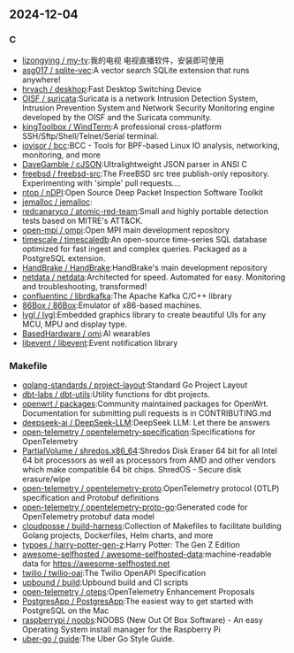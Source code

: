 ## 2024-12-04

### C

* [lizongying / my-tv](https://github.com/lizongying/my-tv):我的电视 电视直播软件，安装即可使用
* [asg017 / sqlite-vec](https://github.com/asg017/sqlite-vec):A vector search SQLite extension that runs anywhere!
* [hrvach / deskhop](https://github.com/hrvach/deskhop):Fast Desktop Switching Device
* [OISF / suricata](https://github.com/OISF/suricata):Suricata is a network Intrusion Detection System, Intrusion Prevention System and Network Security Monitoring engine developed by the OISF and the Suricata community.
* [kingToolbox / WindTerm](https://github.com/kingToolbox/WindTerm):A professional cross-platform SSH/Sftp/Shell/Telnet/Serial terminal.
* [iovisor / bcc](https://github.com/iovisor/bcc):BCC - Tools for BPF-based Linux IO analysis, networking, monitoring, and more
* [DaveGamble / cJSON](https://github.com/DaveGamble/cJSON):Ultralightweight JSON parser in ANSI C
* [freebsd / freebsd-src](https://github.com/freebsd/freebsd-src):The FreeBSD src tree publish-only repository. Experimenting with 'simple' pull requests....
* [ntop / nDPI](https://github.com/ntop/nDPI):Open Source Deep Packet Inspection Software Toolkit
* [jemalloc / jemalloc](https://github.com/jemalloc/jemalloc):
* [redcanaryco / atomic-red-team](https://github.com/redcanaryco/atomic-red-team):Small and highly portable detection tests based on MITRE's ATT&CK.
* [open-mpi / ompi](https://github.com/open-mpi/ompi):Open MPI main development repository
* [timescale / timescaledb](https://github.com/timescale/timescaledb):An open-source time-series SQL database optimized for fast ingest and complex queries. Packaged as a PostgreSQL extension.
* [HandBrake / HandBrake](https://github.com/HandBrake/HandBrake):HandBrake's main development repository
* [netdata / netdata](https://github.com/netdata/netdata):Architected for speed. Automated for easy. Monitoring and troubleshooting, transformed!
* [confluentinc / librdkafka](https://github.com/confluentinc/librdkafka):The Apache Kafka C/C++ library
* [86Box / 86Box](https://github.com/86Box/86Box):Emulator of x86-based machines.
* [lvgl / lvgl](https://github.com/lvgl/lvgl):Embedded graphics library to create beautiful UIs for any MCU, MPU and display type.
* [BasedHardware / omi](https://github.com/BasedHardware/omi):AI wearables
* [libevent / libevent](https://github.com/libevent/libevent):Event notification library

### Makefile

* [golang-standards / project-layout](https://github.com/golang-standards/project-layout):Standard Go Project Layout
* [dbt-labs / dbt-utils](https://github.com/dbt-labs/dbt-utils):Utility functions for dbt projects.
* [openwrt / packages](https://github.com/openwrt/packages):Community maintained packages for OpenWrt. Documentation for submitting pull requests is in CONTRIBUTING.md
* [deepseek-ai / DeepSeek-LLM](https://github.com/deepseek-ai/DeepSeek-LLM):DeepSeek LLM: Let there be answers
* [open-telemetry / opentelemetry-specification](https://github.com/open-telemetry/opentelemetry-specification):Specifications for OpenTelemetry
* [PartialVolume / shredos.x86_64](https://github.com/PartialVolume/shredos.x86_64):Shredos Disk Eraser 64 bit for all Intel 64 bit processors as well as processors from AMD and other vendors which make compatible 64 bit chips. ShredOS - Secure disk erasure/wipe
* [open-telemetry / opentelemetry-proto](https://github.com/open-telemetry/opentelemetry-proto):OpenTelemetry protocol (OTLP) specification and Protobuf definitions
* [open-telemetry / opentelemetry-proto-go](https://github.com/open-telemetry/opentelemetry-proto-go):Generated code for OpenTelemetry protobuf data model
* [cloudposse / build-harness](https://github.com/cloudposse/build-harness):Collection of Makefiles to facilitate building Golang projects, Dockerfiles, Helm charts, and more
* [typoes / harry-potter-gen-z](https://github.com/typoes/harry-potter-gen-z):Harry Potter: The Gen Z Edition
* [awesome-selfhosted / awesome-selfhosted-data](https://github.com/awesome-selfhosted/awesome-selfhosted-data):machine-readable data for https://awesome-selfhosted.net
* [twilio / twilio-oai](https://github.com/twilio/twilio-oai):The Twilio OpenAPI Specification
* [upbound / build](https://github.com/upbound/build):Upbound build and CI scripts
* [open-telemetry / oteps](https://github.com/open-telemetry/oteps):OpenTelemetry Enhancement Proposals
* [PostgresApp / PostgresApp](https://github.com/PostgresApp/PostgresApp):The easiest way to get started with PostgreSQL on the Mac
* [raspberrypi / noobs](https://github.com/raspberrypi/noobs):NOOBS (New Out Of Box Software) - An easy Operating System install manager for the Raspberry Pi
* [uber-go / guide](https://github.com/uber-go/guide):The Uber Go Style Guide.

